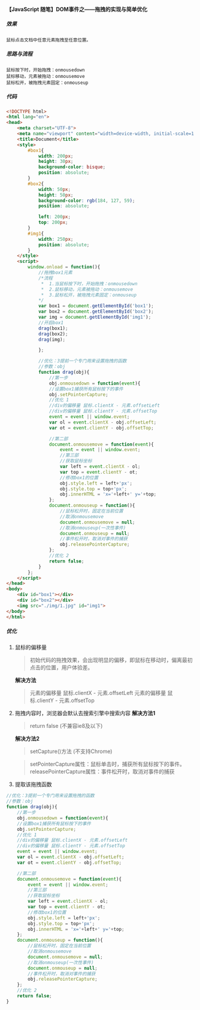 ﻿#### 【JavaScript 随笔】DOM事件之——拖拽的实现与简单优化
##### *效果*
```鼠标点击文档中任意元素拖拽至任意位置。```
##### *思路与流程*
```
鼠标按下时，开始拖拽：onmousedown
鼠标移动，元素被拖动：onmousemove
鼠标松开，被拖拽元素固定：onmouseup
```
##### *代码*
```html
<!DOCTYPE html>
<html lang="en">
<head>
    <meta charset="UTF-8">
    <meta name="viewport" content="width=device-width, initial-scale=1.0">
    <title>Document</title>
    <style>
        #box1{
            width: 200px;
            height: 30px;
            background-color: bisque;
            position: absolute;
        }
        #box2{
            width: 50px;
            height: 50px;
            background-color: rgb(184, 127, 59);
            position: absolute;

            left: 200px;
            top: 200px;
        }
        #img1{
            width: 250px;
            position: absolute;
        }
    </style>
    <script>
        window.onload = function(){
            //拖拽box1元素
            /*流程
             *  1.当鼠标按下时，开始拖拽：onmousedown
             *  2.鼠标移动，元素被拖动：onmousemove
             *  3.鼠标松开，被拖拽元素固定：onmouseup
            */
            var box1 = document.getElementById('box1');
            var box2 = document.getElementById('box2');
            var img = document.getElementById('img1');
            //开启box1
            drag(box1);
            drag(box2);
            drag(img);

            };

            //优化：3提前一个专门用来设置拖拽的函数
            //参数：obj
            function drag(obj){
                //第一步
                obj.onmousedown = function(event){
                //设置box1捕获所有鼠标按下的事件
                obj.setPointerCapture;
                //优化 1
                //div的偏移量 鼠标.clientX - 元素.offsetLeft
                //div的偏移量 鼠标.clientY - 元素.offsetTop
                event = event || window.event;
                var ol = event.clientX - obj.offsetLeft;
                var ot = event.clientY - obj.offsetTop;

                //第二部
                document.onmousemove = function(event){
                    event = event || window.event;
                    //第三部
                    //获取鼠标坐标
                    var left = event.clientX - ol;
                    var top = event.clientY - ot;
                    //修改box1的位置
                    obj.style.left = left+'px';
                    obj.style.top = top+'px';
                    obj.innerHTML = 'x='+left+' y='+top;
                };
                document.onmouseup = function(){
                    //鼠标松开时，固定在当前位置
                    //取消onmousemove
                    document.onmousemove = null;
                    //取消onmouseup(一次性事件)
                    document.onmouseup = null;
                    //事件松开时，取消对事件的捕获
                    obj.releasePointerCapture;
                };
                //优化 2
                return false;
            }
        };
    </script>
</head>
<body>
    <div id="box1"></div>
    <div id="box2"></div>
    <img src="./img/1.jpg" id="img1">
</body>
</html>
```
##### *优化*

 1. 鼠标的偏移量
	> 初始代码的拖拽效果，会出现明显的偏移，即鼠标在移动时，偏离最初点击的位置，用户体验差。
	
	**解决方法**
	>元素的偏移量 鼠标.clientX - 元素.offsetLeft
元素的偏移量 鼠标.clientY - 元素.offsetTop
 2. 拖拽内容时，浏览器会默认去搜索引擎中搜索内容
 	**解决方法1**
 	>return false (不兼容ie8及以下)
 	
	**解决方法2**
	>setCapture()方法 (不支持Chrome)
	
	>setPointerCapture属性：鼠标单击时，捕获所有鼠标按下的事件。
	releasePointerCapture属性：事件松开时，取消对事件的捕获
 3. 提取该拖拽函数

```javascript
//优化：3提前一个专门用来设置拖拽的函数
//参数：obj
function drag(obj){
    //第一步
    obj.onmousedown = function(event){
    //设置box1捕获所有鼠标按下的事件
    obj.setPointerCapture;
    //优化 1
    //div的偏移量 鼠标.clientX - 元素.offsetLeft
    //div的偏移量 鼠标.clientY - 元素.offsetTop
    event = event || window.event;
    var ol = event.clientX - obj.offsetLeft;
    var ot = event.clientY - obj.offsetTop;

    //第二部
    document.onmousemove = function(event){
        event = event || window.event;
        //第三部
        //获取鼠标坐标
        var left = event.clientX - ol;
        var top = event.clientY - ot;
        //修改box1的位置
        obj.style.left = left+'px';
        obj.style.top = top+'px';
        obj.innerHTML = 'x='+left+' y='+top;
    };
    document.onmouseup = function(){
        //鼠标松开时，固定在当前位置
        //取消onmousemove
        document.onmousemove = null;
        //取消onmouseup(一次性事件)
        document.onmouseup = null;
        //事件松开时，取消对事件的捕获
        obj.releasePointerCapture;
    };
    //优化 2
    return false;
}
```
	 
